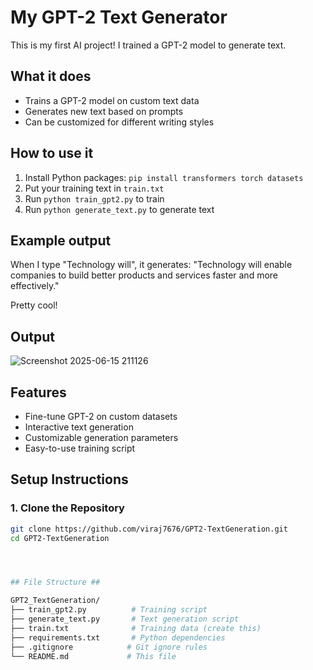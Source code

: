 # My GPT-2 Text Generator

This is my first AI project! I trained a GPT-2 model to generate text.

## What it does
- Trains a GPT-2 model on custom text data
- Generates new text based on prompts
- Can be customized for different writing styles

## How to use it
1. Install Python packages: `pip install transformers torch datasets`
2. Put your training text in `train.txt`
3. Run `python train_gpt2.py` to train
4. Run `python generate_text.py` to generate text

## Example output
When I type "Technology will", it generates:
"Technology will enable companies to build better products and services faster and more effectively."

Pretty cool!

## Output 
![Screenshot 2025-06-15 211126](https://github.com/user-attachments/assets/aee6ec24-b4dd-4a66-b8f1-3fccd8ab4ff5)


## Features

- Fine-tune GPT-2 on custom datasets
- Interactive text generation
- Customizable generation parameters
- Easy-to-use training script

## Setup Instructions

### 1. Clone the Repository
```bash
git clone https://github.com/viraj7676/GPT2-TextGeneration.git
cd GPT2-TextGeneration




## File Structure ##

GPT2_TextGeneration/
├── train_gpt2.py          # Training script
├── generate_text.py       # Text generation script
├── train.txt              # Training data (create this)
├── requirements.txt       # Python dependencies
├── .gitignore            # Git ignore rules
└── README.md             # This file

